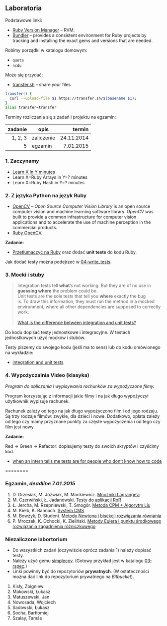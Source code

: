 ## Laboratoria

Podstawowe linki:

* [Ruby Version Manager](http://rvm.io/) – RVM.
* [Bundler](http://bundler.io/) – provides a consistent environment
  for Ruby projects by tracking and installing the exact gems and
  versions that are needed.

Robimy porządki w katalogu domowym:

* `quota`
* `ncdu`

Może się przydać:

* [transfer.sh](https://transfer.sh/) –
  share your files

```sh
transfer() {
  curl --upload-file $1 https://transfer.sh/$(basename $1);
}
alias transfer=transfer
```

Terminy rozliczania się z zadań i projektu na egzamin:

| zadanie | opis       | termin     |
|--------:|----------- |-----------:|
| 1, 2, 3 | zaliczenie | 24.11.2014 |
| 5       | egzamin    |  7.01.2015 |

### 1. Zaczynamy

* [Learn X in Y minutes](http://learnxinyminutes.com/docs/ruby/)
* Learn X=Ruby Arrays in Y=? minutes
* Learn X=Ruby Hash in Y=? minutes


### 2. Z języka Python na język Ruby

* [OpenCV](http://opencv.org/) – *Open Source Computer Vision Library*
  is an open source computer vision and machine learning software
  library. *OpenCV* was built to provide a common infrastructure for
  computer vision applications and to accelerate the use of machine
  perception in the commercial products.
* [Ruby OpenCV](https://github.com/ruby-opencv/ruby-opencv).

**Zadanie:**

* [Przetłumaczyć na Ruby](labs/01-opencv) oraz dodać **unit tests**
  do kodu Ruby.

Jak dodać testy można podejrzeć
w [04-write_tests](https://github.com/egzamin/tar/tree/master/labs/04-write_tests).


### 3. Mocki i stuby

> Integration tests tell **what**’s not working. But they are of no use in<br>
> **guessing where** the problem could be.<br>
> Unit tests are the sole tests that tell you **where** exactly the bug<br>
> is. To draw this information, they must run the method in a mocked<br>
> environment, where all other dependencies are supposed to correctly work.<br>
> <br>
> [What is the difference between integration and unit tests?](http://stackoverflow.com/questions/10752/what-is-the-difference-between-integration-and-unit-tests)

Do kodu dopisać testy jednostkowe i integracyjne.
W testach jednostkowych użyć mocków i stubów.

Testy piszemy do swojego kodu (jeśli ma to sens)
lub do kodu omówionego na wykładzie:

* [integration and unit tests](https://github.com/egzamin/tar/tree/master/labs/05-integration_tests)


### 4. Wypożyczalnia Video (klasyka)

*Program do obliczania i wypisywania rachunków za wypożyczone filmy.*

Program korzystając z informacji jakie filmy i na jak długo
wypożyczył użytkownik wypisuje rachunek.

Rachunek zależy od tego na jak długo wypożyczono film
i od jego rodzaju. Są trzy rodzaje filmów: zwykłe, dla dzieci
i nowe. Dodatkowo, opłata zależy od tego czy mamy przyznane
punkty za częste wypożyczenia i od tego czy film jest nowy.

**Zadanie:**

Red ⇒ Green ⇒ Refactor: dopisujemy testy do swoich skryptów i czyścimy kod.

* [when an intern tells me tests are for people who don’t know how to code](http://thecodinglove.com/post/43737038742/when-an-intern-tells-me-tests-are-for-people-who-dont)

========

### Egzamin, *deadline 7.01.2015*

1. D. Grzesiak, M. Jóźwiak, M. Mackiewicz. [Mnożniki Lagrange’a](/)
2. M. Czerwiński, Ł. Jadanowski. [Testy do aplikacji RoR](https://github.com/mtczerwinski/railsilla)
3. Ł. Jercha, M. Rzepniewski, T. Smogór. [Metoda CPM + Algorytm Liu](/)
4. M. Kiełb, K. Bannach. [System CMS](https://bitbucket.org/mkielb/ucms)
5. M. Bowżyk, D. Student. [Metody Newtona i bisekcji rozwiązania równania](https://bitbucket.org/PotworZlyBardzo/ruby/src/master/egzamin/)
6. P. Mroczek, K. Ochocki, K. Zieliński. [Metody Eulera i punktu środkowego rozwiązania zagadnienia różniczkowego](/)


### Niezaliczone labortorium

- Do wszystkich zadań (oczywiście oprócz zadania 1) należy dopisać testy.
- Należy użyć gemu [simplecov](https://github.com/colszowka/simplecov).
  (Gotowy przykład jest w katalogu [03-rspec](labs/03-rspec).)
- Linki powinny być do repozytoriów **prywatnych**.
  (W ostateczności można dać link do repozytorium prywatnego na *Bitbucket*).

1. Kisły, Zbigniew
1. Makowski, Łukasz
1. Matuszewski, Jan
1. Nowosada, Wojciech
1. Sadowski, Łukasz
1. Socha, Bartłomiej
1. Szalay, Tamás
